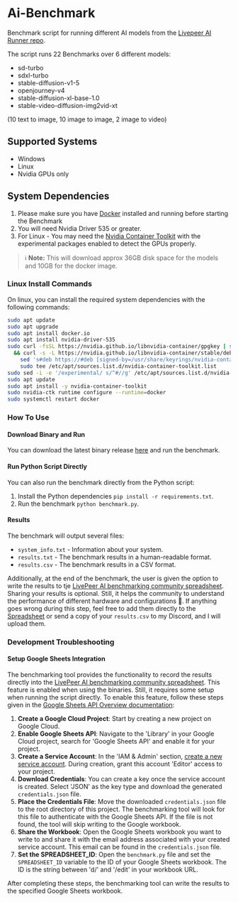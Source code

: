 # Ai-Benchmark

Benchmark script for running different AI models from the [Livepeer AI Runner repo](https://github.com/livepeer/ai-worker/tree/main).

The script runs 22 Benchmarks over 6 different models:

- sd-turbo
- sdxl-turbo
- stable-diffusion-v1-5
- openjourney-v4
- stable-diffusion-xl-base-1.0
- stable-video-diffusion-img2vid-xt

(10 text to image, 10 image to image, 2 image to video)

## Supported Systems

- Windows
- Linux
- Nvidia GPUs only

## System Dependencies

1. Please make sure you have [Docker](https://www.docker.com/) installed and running before starting the Benchmark
2. You will need Nvidia Driver 535 or greater.
3. For Linux - You may need the [Nvidia Container Toolkit](https://docs.nvidia.com/datacenter/cloud-native/container-toolkit/latest/install-guide.html) with the experimental packages enabled to detect the GPUs properly.

> ℹ️ **Note:** This will download approx 36GB disk space for the models and 10GB for the docker image.

### Linux Install Commands

On linux, you can install the required system dependencies with the following commands:

```bash
sudo apt update
sudo apt upgrade
sudo apt install docker.io
sudo apt install nvidia-driver-535
sudo curl -fsSL https://nvidia.github.io/libnvidia-container/gpgkey | sudo gpg --dearmor -o /usr/share/keyrings/nvidia-container-toolkit-keyring.gpg \
  && curl -s -L https://nvidia.github.io/libnvidia-container/stable/deb/nvidia-container-toolkit.list | \
    sed 's#deb https://#deb [signed-by=/usr/share/keyrings/nvidia-container-toolkit-keyring.gpg] https://#g' | \
    sudo tee /etc/apt/sources.list.d/nvidia-container-toolkit.list
sudo sed -i -e '/experimental/ s/^#//g' /etc/apt/sources.list.d/nvidia-container-toolkit.list
sudo apt update
sudo apt install -y nvidia-container-toolkit
sudo nvidia-ctk runtime configure --runtime=docker
sudo systemctl restart docker
```

### How To Use

#### Download Binary and Run

You can download the latest binary release [here](https://github.com/Titan-Node/ai-benchmark/releases) and run the benchmark.

#### Run Python Script Directly

You can also run the benchmark directly from the Python script:

1. Install the Python dependencies `pip install -r requirements.txt`.
2. Run the benchmark `python benchmark.py`.

#### Results

The benchmark will output several files:

- `system_info.txt` - Information about your system.
- `results.txt` - The benchmark results in a human-readable format.
- `results.csv` - The benchmark results in a CSV format.

Additionally, at the end of the benchmark, the user is given the option to write the results to tje [LivePeer AI benchmarking community spreadsheet](https://docs.google.com/spreadsheets/d/1G3oH3fR3L9rc6qMFmQ8aOosyeELkJKJN0Aw1Bl_Xsi4/edit#gid=0). Sharing your results is optional. Still, it helps the community to understand the performance of different hardware and configurations 🚀. If anything goes wrong during this step, feel free to add them directly to the [Spreadsheet](https://docs.google.com/spreadsheets/d/1G3oH3fR3L9rc6qMFmQ8aOosyeELkJKJN0Aw1Bl_Xsi4/edit#gid=0) or send a copy of your `results.csv` to my Discord, and I will upload them.

### Development Troubleshooting

#### Setup Google Sheets Integration

The benchmarking tool provides the functionality to record the results directly into the [LivePeer AI benchmarking community spreadsheet](https://docs.google.com/spreadsheets/d/1G3oH3fR3L9rc6qMFmQ8aOosyeELkJKJN0Aw1Bl_Xsi4/edit#gid=0). This feature is enabled when using the binaries. Still, it requires some setup when running the script directly. To enable this feature, follow these steps given in the [Google Sheets API Overview documentation](https://developers.google.com/sheets/api/guides/concepts):

1. **Create a Google Cloud Project**: Start by creating a new project on Google Cloud.
2. **Enable Google Sheets API**: Navigate to the 'Library' in your Google Cloud project, search for 'Google Sheets API' and enable it for your project.
3. **Create a Service Account**: In the 'IAM & Admin' section, [create a new service account](https://support.google.com/a/answer/7378726?hl=en). During creation, grant this account 'Editor' access to your project.
4. **Download Credentials**: You can create a key once the service account is created. Select 'JSON' as the key type and download the generated `credentials.json` file.
5. **Place the Credentials File**: Move the downloaded `credentials.json` file to the root directory of this project. The benchmarking tool will look for this file to authenticate with the Google Sheets API. If the file is not found, the tool will skip writing to the Google workbook.
6. **Share the Workbook**: Open the Google Sheets workbook you want to write to and share it with the email address associated with your created service account. This email can be found in the `credentials.json` file.
7. **Set the SPREADSHEET_ID**: Open the `benchmark.py` file and set the `SPREADSHEET_ID` variable to the ID of your Google Sheets workbook. The ID is the string between 'd/' and '/edit' in your workbook URL.

After completing these steps, the benchmarking tool can write the results to the specified Google Sheets workbook.
